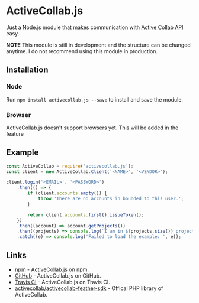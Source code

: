 # ActiveCollab.js
Just a Node.js module that makes communication with [Active Collab API](https://developers.activecollab.com/api-documentation/) easy.

**NOTE** This module is still in development and the structure can be changed anytime. I do not recommend using this module in production.

## Installation

### Node
Run `npm install activecollab.js --save` to install and save the module.

### Browser
ActiveCollab.js doesn't support browsers yet. This will be added in the feature

## Example
```javascript
const ActiveCollab = require('activecollab.js');
const client = new ActiveCollab.Client('<NAME>', '<VENDOR>');

client.login('<EMAIL>', '<PASSWORD>')
    .then(() => {
        if (client.accounts.empty()) {
            throw 'There are no accounts in bounded to this user.';
        }

        return client.accounts.first().issueToken();
    })
    .then((account) => account.getProjects())
    .then((projects) => console.log(`I am in ${projects.size()} project(s)! The names are: ${projects.map((project) => project.name).join(', ')}`))
    .catch((e) => console.log('Failed to load the example: ', e));
```

## Links
- [npm](https://www.npmjs.com/package/activecollab.js) - ActiveCollab.js on npm.
- [GitHub](https://github.com/gerardsmit/activecollab.js) - ActiveCollab.js on GitHub.
- [Travis CI](https://travis-ci.org/gerardsmit/ActiveCollab.js) - ActiveCollab.js on Travis CI.
- [activecollab/activecollab-feather-sdk](https://github.com/activecollab/activecollab-feather-sdk) - Offical PHP library of ActiveCollab.